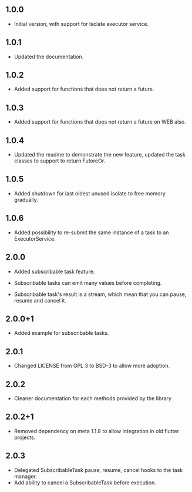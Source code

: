 ## 1.0.0

- Initial version, with support for Isolate executor service.

## 1.0.1

- Updated the documentation.

## 1.0.2

- Added support for functions that does not return a future.

## 1.0.3

- Added support for functions that does not return a future on WEB also.

## 1.0.4

- Updated the readme to demonstrate the new feature, updated the task classes to support  to return FutoreOr.

## 1.0.5

- Added shutdown for last oldest unused isolate to free memory gradually.

## 1.0.6

- Added possibility to re-submit the same instance of a task to an ExecutorService.

## 2.0.0

- Added subscribable task feature.

- Subscribable tasks can emit many values before completing.

- Subscribable task's result is a stream, which mean that you can pause, resume and cancel it.

## 2.0.0+1

- Added example for subscribable tasks.

## 2.0.1

- Changed LICENSE from GPL 3 to BSD-3 to allow more adoption.

## 2.0.2

- Cleaner documentation for each methods provided by the library

## 2.0.2+1

- Removed dependency on meta 1.1.8 to allow integration in old flutter projects.

## 2.0.3

- Delegated SubscribableTask pause, resume, cancel hooks to the task manager.
- Add ability to cancel a SubscribableTask before execution.
